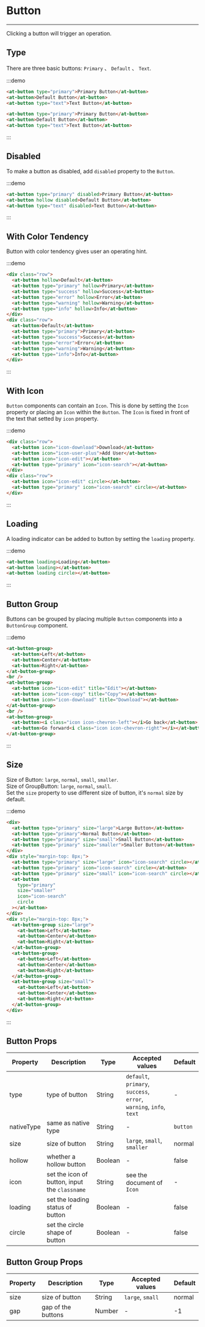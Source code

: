# Button

---

Clicking a button will trigger an operation.

## Type

There are three basic buttons: `Primary` 、 `Default` 、 `Text`.

:::demo

```html
<at-button type="primary">Primary Button</at-button>
<at-button>Default Button</at-button>
<at-button type="text">Text Button</at-button>
```

```html
<at-button type="primary">Primary Button</at-button>
<at-button>Default Button</at-button>
<at-button type="text">Text Button</at-button>
```

:::

## Disabled

To make a button as disabled, add `disabled` property to the `Button`.

:::demo

```html
<at-button type="primary" disabled>Primary Button</at-button>
<at-button hollow disabled>Default Button</at-button>
<at-button type="text" disabled>Text Button</at-button>
```

:::

## With Color Tendency

Button with color tendency gives user an operating hint.

:::demo

```html
<div class="row">
  <at-button hollow>Default</at-button>
  <at-button type="primary" hollow>Primary</at-button>
  <at-button type="success" hollow>Success</at-button>
  <at-button type="error" hollow>Error</at-button>
  <at-button type="warning" hollow>Warning</at-button>
  <at-button type="info" hollow>Info</at-button>
</div>
<div class="row">
  <at-button>Default</at-button>
  <at-button type="primary">Primary</at-button>
  <at-button type="success">Success</at-button>
  <at-button type="error">Error</at-button>
  <at-button type="warning">Warning</at-button>
  <at-button type="info">Info</at-button>
</div>
```

:::

## With Icon

`Button` components can contain an `Icon`. This is done by setting the `Icon` property or placing an `Icon` within the `Button`. The `Icon` is fixed in front of the text that setted by `icon` property.

:::demo

```html
<div class="row">
  <at-button icon="icon-download">Download</at-button>
  <at-button icon="icon-user-plus">Add User</at-button>
  <at-button icon="icon-edit"></at-button>
  <at-button type="primary" icon="icon-search"></at-button>
</div>
<div class="row">
  <at-button icon="icon-edit" circle></at-button>
  <at-button type="primary" icon="icon-search" circle></at-button>
</div>
```

:::

## Loading

A loading indicator can be added to button by setting the `loading` property.

:::demo

```html
<at-button loading>Loading</at-button>
<at-button loading></at-button>
<at-button loading circle></at-button>
```

:::

## Button Group

Buttons can be grouped by placing multiple `Button` components into a `ButtonGroup` component.

:::demo

```html
<at-button-group>
  <at-button>Left</at-button>
  <at-button>Center</at-button>
  <at-button>Right</at-button>
</at-button-group>
<br />
<at-button-group>
  <at-button icon="icon-edit" title="Edit"></at-button>
  <at-button icon="icon-copy" title="Copy"></at-button>
  <at-button icon="icon-download" title="Download"></at-button>
</at-button-group>
<br />
<at-button-group>
  <at-button><i class="icon icon-chevron-left"></i>Go back</at-button>
  <at-button>Go forward<i class="icon icon-chevron-right"></i></at-button>
</at-button-group>
```

:::

## Size

Size of Button: `large`, `normal`, `small`, `smaller`.<br>
Size of GroupButton: `large`, `normal`, `small`.<br>
Set the `size` property to use different size of button, it's `normal` size by default.

:::demo

```html
<div>
  <at-button type="primary" size="large">Large Button</at-button>
  <at-button type="primary">Normal Button</at-button>
  <at-button type="primary" size="small">Small Button</at-button>
  <at-button type="primary" size="smaller">Smaller Button</at-button>
</div>
<div style="margin-top: 8px;">
  <at-button type="primary" size="large" icon="icon-search" circle></at-button>
  <at-button type="primary" icon="icon-search" circle></at-button>
  <at-button type="primary" size="small" icon="icon-search" circle></at-button>
  <at-button
    type="primary"
    size="smaller"
    icon="icon-search"
    circle
  ></at-button>
</div>
<div style="margin-top: 8px;">
  <at-button-group size="large">
    <at-button>Left</at-button>
    <at-button>Center</at-button>
    <at-button>Right</at-button>
  </at-button-group>
  <at-button-group>
    <at-button>Left</at-button>
    <at-button>Center</at-button>
    <at-button>Right</at-button>
  </at-button-group>
  <at-button-group size="small">
    <at-button>Left</at-button>
    <at-button>Center</at-button>
    <at-button>Right</at-button>
  </at-button-group>
</div>
```

:::

## Button Props

| Property   | Description                                   | Type    | Accepted values                                                     | Default  |
| ---------- | --------------------------------------------- | ------- | ------------------------------------------------------------------- | -------- |
| type       | type of button                                | String  | `default`, `primary`, `success`, `error`, `warning`, `info`, `text` | -        |
| nativeType | same as native type                           | String  | -                                                                   | `button` |
| size       | size of button                                | String  | `large`, `small`, `smaller`                                         | normal   |
| hollow     | whether a hollow button                       | Boolean | -                                                                   | false    |
| icon       | set the icon of button, input the `classname` | String  | see the document of `Icon`                                          | -        |
| loading    | set the loading status of button              | Boolean | -                                                                   | false    |
| circle     | set the circle shape of button                | Boolean | -                                                                   | false    |

## Button Group Props

| Property | Description        | Type   | Accepted values  | Default |
| -------- | ------------------ | ------ | ---------------- | ------- |
| size     | size of button     | String | `large`, `small` | normal  |
| gap      | gap of the buttons | Number | -                | -1      |

<style  scoped>
  .row {
    .at-btn + .at-btn {
      margin-left: 8px;
    }

    & + .row {
      margin-top: 8px;
    }
    .at-btn-group .at-btn {
      margin-left: 0;
    }
  }
  .at-btn-group {
    margin-left: 8px;
    margin-top: 16px;
  }
</style>
